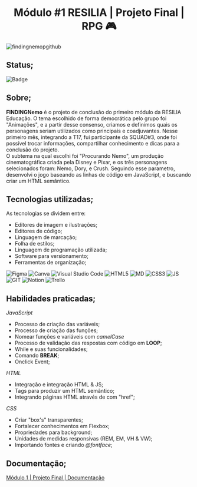 <h1 align="center"> Módulo #1 RESILIA | Projeto Final | RPG 🎮 </h1> 

![findingnemopgithub](https://user-images.githubusercontent.com/101408372/164953370-a82786dc-17ea-4f7c-a4f5-f1953aecbb53.png) <br>

## Status; <br> 
![Badge](https://img.shields.io/website?down_message=offline&label=status&style=for-the-badge&up_color=g&up_message=concluido&url=https%3A%2F%2Fytallobruno.github.io%2Fprojetofinalmodulo1resilia%2F)


## Sobre; <br>
**FINDINGNemo** é o projeto de conclusão do primeiro módulo da RESILIA Educação. O tema escolhido de forma democrática pelo grupo foi "Animações", e a partir desse consenso, criamos e definimos quais os personagens seriam utilizados como principais e coadjuvantes. Nesse primeiro mês, integrando a T17, fui participante da SQUAD#3, onde foi possível trocar informações, compartilhar conhecimento e dicas para a conclusão do projeto. <br>
O subtema na qual escolhi foi "Procurando Nemo", um produção cinematográfica criada pela Disney e Pixar, e os três personagens selecionados foram: Nemo, Dory, e Crush. Seguindo esse parametro, desenvolvi o jogo baseando as linhas de código em JavaScript, e buscando criar um HTML semântico. <br>

## Tecnologias utilizadas; <br> 
As tecnologias se dividem entre: <br>
- Editores de imagem e ilustrações; <br>
- Editores de código;
- Linguagem de marcação; <br>
- Folha de estilos; <br>
- Linguagem de programação utilizada;
- Software para versionamento; <br>
- Ferramentas de organização; <br>

![Figma](https://img.shields.io/badge/figma-%23F24E1E.svg?style=for-the-badge&logo=figma&logoColor=white)
![Canva](https://img.shields.io/badge/Canva-%2300C4CC.svg?style=for-the-badge&logo=Canva&logoColor=white)
![Visual Studio Code](https://img.shields.io/badge/Visual%20Studio%20Code-0078d7.svg?style=for-the-badge&logo=visual-studio-code&logoColor=white)
![HTML5](https://img.shields.io/badge/HTML5-E34F26?style=for-the-badge&logo=html5&logoColor=white)
![MD](https://img.shields.io/badge/Markdown-000000?style=for-the-badge&logo=markdown&logoColor=white)
![CSS3](https://img.shields.io/badge/CSS3-1572B6?style=for-the-badge&logo=css3&logoColor=white)
![JS](https://img.shields.io/badge/JavaScript-F7DF1E?style=for-the-badge&logo=javascript&logoColor=black)
![GIT](https://img.shields.io/badge/Git-E34F26?style=for-the-badge&logo=git&logoColor=white) 
![Notion](https://img.shields.io/badge/Notion-%23000000.svg?style=for-the-badge&logo=notion&logoColor=white)
![Trello](https://img.shields.io/badge/Trello-%23026AA7.svg?style=for-the-badge&logo=Trello&logoColor=white)
<br>

## Habilidades praticadas; <br>
*JavaScript* <br>
- Processo de criação das variáveis;
- Processo de criação das funções;
- Nomear funções e variáveis com *camelCase*
- Processo de validação das respostas com código em **LOOP**;
- While e suas funcionalidades;
- Comando **BREAK**; <br>
- Onclick Event;

*HTML* <br>
- Integração e integração HTML & JS;
- Tags para produzir um HTML semântico;
- Integrando páginas HTML através de <a> com "href";
  
*CSS* <br>
- Criar "box's" transparentes; 
- Fortalecer conhecimentos em Flexbox;
- Propriedades para background;
- Unidades de medidas responsivas (REM, EM, VH & VW);
- Importando fontes e criando *@fontface*;
  
 ## Documentação; 
 [Módulo 1 | Projeto Final | Documentação](https://bit.ly/projetofinalmódulo1)

